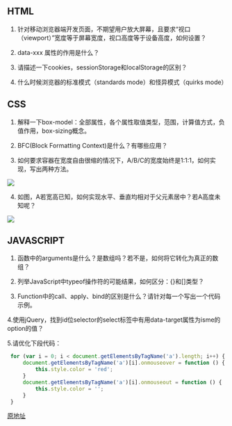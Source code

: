 ## HTML
1. 针对移动浏览器端开发页面，不期望用户放大屏幕，且要求“视口（viewport）”宽度等于屏幕宽度，视口高度等于设备高度，如何设置？

2. data-xxx 属性的作用是什么？

3. 请描述一下cookies，sessionStorage和localStorage的区别？

4. 什么时候浏览器的标准模式（standards mode）和怪异模式（quirks mode）

## CSS
1. 解释一下box-model：全部属性，各个属性取值类型，范围，计算值方式，负值作用，box-sizing概念。

2. BFC(Block Formatting Context)是什么？有哪些应用？

3. 如何要求容器在宽度自由很缩的情况下，A/B/C的宽度始终是1:1:1，如何实现，写出两种方法。

  ![](http://yanhaijing.com/blog/441.png)

4. 如图，A若宽高已知，如何实现水平、垂直均相对于父元素居中？若A高度未知呢？

  ![](http://yanhaijing.com/blog/442.png)

## JAVASCRIPT
1. 函数中的arguments是什么？是数组吗？若不是，如何将它转化为真正的数组？

2. 列举JavaScript中typeof操作符的可能结果，如何区分：{}和[]类型？

3. Function中的call、apply、bind的区别是什么？请针对每一个写出一个代码示例。

4.使用jQuery，找到id位selector的select标签中有用data-target属性为isme的option的值？

5.请优化下段代码：
```javascript
 for (var i = 0; i < document.getElementsByTagName('a').length; i++) {
     document.getElementsByTagName('a')[i].onmouseover = function () {
         this.style.color = 'red';
     }
     document.getElementsByTagName('a')[i].onmouseout = function () {
         this.style.color = '';
     }
 }
 ```
 [原地址](http://yanhaijing.com/web/2016/09/14/a-fe-question-of-toutiao/)
